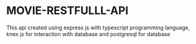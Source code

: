 # MOVIE-RESTFULLL-API
This api created using express js with typescript programming language, knex js for interaction with database and postgresql for database
